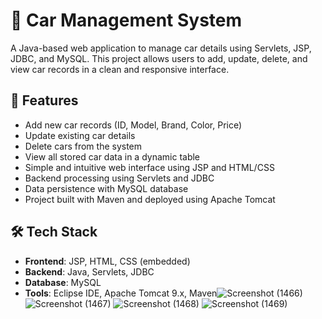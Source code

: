 # 🚗 Car Management System

A Java-based web application to manage car details using Servlets, JSP, JDBC, and MySQL. This project allows users to add, update, delete, and view car records in a clean and responsive interface.

## 📌 Features

- Add new car records (ID, Model, Brand, Color, Price)
- Update existing car details
- Delete cars from the system
- View all stored car data in a dynamic table
- Simple and intuitive web interface using JSP and HTML/CSS
- Backend processing using Servlets and JDBC
- Data persistence with MySQL database
- Project built with Maven and deployed using Apache Tomcat

## 🛠️ Tech Stack

- **Frontend**: JSP, HTML, CSS (embedded)
- **Backend**: Java, Servlets, JDBC
- **Database**: MySQL
- **Tools**: Eclipse IDE, Apache Tomcat 9.x, Maven![Screenshot (1466)](https://github.com/user-attachments/assets/fd28431d-6d40-46b2-8b62-db6dc3a6d698)
![Screenshot (1467)](https://github.com/user-attachments/assets/3a98f0de-9b7e-4c37-afdc-ac88b6b14912)
![Screenshot (1468)](https://github.com/user-attachments/assets/9b91b281-fa50-42d1-8cb0-a50d266e742e)
![Screenshot (1469)](https://github.com/user-attachments/assets/966d941c-ef42-417a-9e52-aedd75f44f2d)


